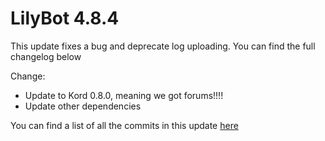 # LilyBot 4.8.4

This update fixes a bug and deprecate log uploading.
You can find the full changelog below

Change:
* Update to Kord 0.8.0, meaning we got forums!!!!
* Update other dependencies

You can find a list of all the commits in this update [here](https://github.com/hyacinthbots/LilyBot/compare/v4.8.3...v4.8.4)

